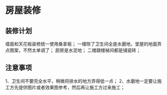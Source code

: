 # 房屋装修

## 装修计划
墙面和天花板装修统一使用桑拿板；
一楼除了卫生间全是水磨地，堂屋的地面弄点图案，不然太单调了；
厨房是水泥地；
二楼跟楼梯间都是铺瓷砖；

## 注意事项
1、卫生间不要完全水平，稍微将排水的地方弄得低一点；
2、水磨地一定要让施工方先提供图片或者效果图参考，然后再让施工方过来施工；
